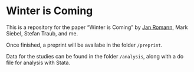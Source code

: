 # Winter is Coming

This is a repository for the paper “Winter is Coming” by [Jan Romann](https://github.com/JKRhb), Mark Siebel, Stefan Traub, and me.

Once finished, a preprint will be availabe in the folder `/preprint`.

Data for the studies can be found in the folder `/analysis`, along with a do file for analysis with Stata.
